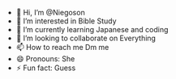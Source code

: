 - 👋 Hi, I’m @Niegoson
- 👀 I’m interested in Bible Study 
- 🌱 I’m currently learning Japanese and coding
- 💞️ I’m looking to collaborate on Everything
- 📫 How to reach me Dm me
- 😄 Pronouns: She
- ⚡ Fun fact: Guess

<!---
Niegoson/Niegoson is a ✨ special ✨ repository because its `README.md` (this file) appears on your GitHub profile.
You can click the Preview link to take a look at your changes.
--->
